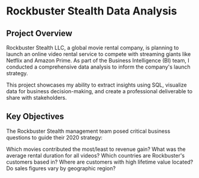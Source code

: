 # Rockbuster Stealth Data Analysis
## Project Overview
Rockbuster Stealth LLC, a global movie rental company, is planning to launch an online video rental service to compete with streaming giants like Netflix and Amazon Prime. As part of the Business Intelligence (BI) team, I conducted a comprehensive data analysis to inform the company's launch strategy.

This project showcases my ability to extract insights using SQL, visualize data for business decision-making, and create a professional deliverable to share with stakeholders.

## Key Objectives
The Rockbuster Stealth management team posed critical business questions to guide their 2020 strategy:

Which movies contributed the most/least to revenue gain?
What was the average rental duration for all videos?
Which countries are Rockbuster's customers based in?
Where are customers with high lifetime value located?
Do sales figures vary by geographic region?
